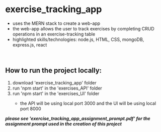 <h1>exercise_tracking_app</h1>
<ul>
  <li>uses the MERN stack to create a web-app </li>
  <li>the web-app allows the user to track exercises by completing CRUD operations in an exercise-tracking table</li>
  <li>highlighted skills/technologies: node.js, HTML, CSS, mongoDB, express.js, react</li>
</ul>
<br>
<h2>How to run the project locally:</h2>
  <ol>
  <li>download 'exercise_tracking_app' folder</li>
  <li>run 'npm start' in the 'exercises_API' folder</li>
  <li>run 'npm start' in the 'exercises_UI' folder</li>
  <ul>
  <li>the API will be using local port 3000 and the UI will be using local port 8000</li>
  </ul>
  </ol>
  <em><b>please see 'exercise_tracking_app_assignment_prompt.pdf' for the assignment prompt used in the creation of this project</em></b>
